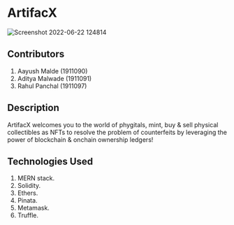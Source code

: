 # ArtifacX

![Screenshot 2022-06-22 124814](https://user-images.githubusercontent.com/69159108/174967921-1ba3d232-c928-4e20-9f80-d9c175c23437.png)

## Contributors
1. Aayush Malde (1911090)
2. Aditya Malwade (1911091)
3. Rahul Panchal (1911097)

## Description
ArtifacX welcomes you to the world of phygitals, mint, buy & sell physical collectibles as NFTs to resolve the problem of counterfeits by leveraging the power of blockchain & onchain ownership ledgers!

## Technologies Used
1. MERN stack. 
2. Solidity.
3. Ethers.
4. Pinata.
5. Metamask.
6. Truffle.
